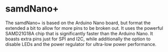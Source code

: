 # samdNano+

The samdNano+ is based on the Arduino Nano board, but format the extended a bit to allow for more pins to be broken out. It uses the powerful SAMD21G18A chip that is significantly faster than the Arduino Nano. It boasts extra pins just for SPI and I2C, while additionally the option to disable LEDs and the power regulator for ultra-low power performance. 
